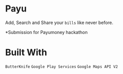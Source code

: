 # Payu

Add, Search and Share your `bills` like never before.

*Submission for Payumoney hackathon

# Built With

`ButterKnife` `Google Play Services` `Google Maps API V2`
